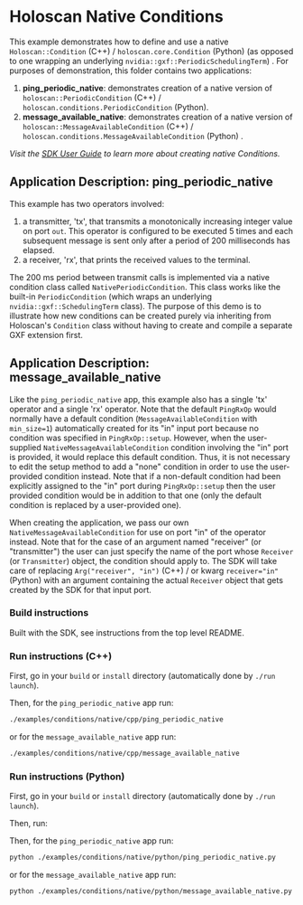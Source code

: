 # Holoscan Native Conditions

This example demonstrates how to define and use a native `Holoscan::Condition` (C++) / `holoscan.core.Condition` (Python) (as opposed to one wrapping an underlying `nvidia::gxf::PeriodicSchedulingTerm`) . For purposes of demonstration, this folder contains two applications:

1. **ping_periodic_native**: demonstrates creation of a native version of `holoscan::PeriodicCondition` (C++) / `holoscan.conditions.PeriodicCondition` (Python).
2. **message_available_native**: demonstrates creation of a native version of `holoscan::MessageAvailableCondition` (C++) / `holoscan.conditions.MessageAvailableCondition` (Python) .

*Visit the [SDK User Guide](https://docs.nvidia.com/holoscan/sdk-user-guide/holoscan_create_condition.html) to learn more about creating native Conditions.*

## Application Description: ping_periodic_native

This example has two operators involved:
  1. a transmitter, 'tx', that transmits a monotonically increasing integer value on port `out`. This operator is configured to be executed 5 times and each subsequent message is sent only after a period of 200 milliseconds has elapsed.
  2. a receiver, 'rx', that prints the received values to the terminal.

The 200 ms period between transmit calls is implemented via a native condition class called `NativePeriodicCondition`. This class works like the built-in `PeriodicCondition` (which wraps an underlying `nvidia::gxf::SchedulingTerm` class). The purpose of this demo is to illustrate how new conditions can be created purely via inheriting from Holoscan's `Condition` class without having to create and compile a separate GXF extension first.

## Application Description: message_available_native

Like the `ping_periodic_native` app, this example also has a single 'tx' operator and a single 'rx' operator. Note that the default `PingRxOp` would normally have a default condition (`MessageAvailableCondition` with `min_size=1`) automatically created for its "in" input port because no condition was specified in `PingRxOp::setup`. However, when the user-supplied `NativeMessageAvailableCondition` condition involving the "in" port is provided, it would replace this default condition. Thus, it is not necessary to edit the setup method to add a "none" condition in order to use the user-provided condition instead. Note that if a non-default condition had been explicitly assigned to the "in" port during `PingRxOp::setup` then the user provided condition would be in addition to that one (only the default condition is replaced by a user-provided one).

When creating the application, we pass our own `NativeMessageAvailableCondition` for use on port "in" of the operator instead. Note that for the case of an argument named "receiver" (or "transmitter") the user can just specify the name of the port whose `Receiver` (or `Transmitter`) object, the condition should apply to. The SDK will take care of replacing `Arg("receiver", "in")` (C++) / or kwarg `receiver="in"` (Python) with an argument containing the actual `Receiver` object that gets created by the SDK for that input port.

### Build instructions

Built with the SDK, see instructions from the top level README.

### Run instructions (C++)

First, go in your `build` or `install` directory (automatically done by `./run launch`).

Then, for the `ping_periodic_native` app run:
```bash
./examples/conditions/native/cpp/ping_periodic_native
```
or for the `message_available_native` app run:
```bash
./examples/conditions/native/cpp/message_available_native
```

### Run instructions (Python)

First, go in your `build` or `install` directory (automatically done by `./run launch`).

Then, run:

Then, for the `ping_periodic_native` app run:
```bash
python ./examples/conditions/native/python/ping_periodic_native.py
```
or for the `message_available_native` app run:
```bash
python ./examples/conditions/native/python/message_available_native.py
```

